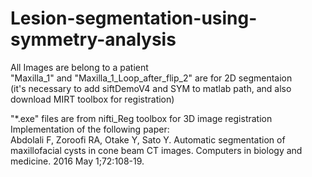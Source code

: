 # Lesion-segmentation-using-symmetry-analysis<br />

All Images are belong to a patient <br />
"Maxilla_1" and "Maxilla_1_Loop_after_flip_2" are for 2D segmentaion<br />
(it's necessary to add siftDemoV4 and SYM to matlab path, and also download MIRT toolbox for registration)<br />

"*.exe" files are from nifti_Reg toolbox for 3D image registration
Implementation of the following paper:<br />
Abdolali F, Zoroofi RA, Otake Y, Sato Y. Automatic segmentation of maxillofacial cysts in cone beam CT images. Computers in biology and medicine. 2016 May 1;72:108-19.
